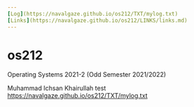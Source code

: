 ```yaml
---
[Log](https://navalgaze.github.io/os212/TXT/mylog.txt)
[Links](https://navalgaze.github.io/os212/LINKS/links.md)
---
```


# os212
Operating Systems 2021-2 (Odd Semester 2021/2022)

Muhammad Ichsan Khairullah
test
https://navalgaze.github.io/os212/TXT/mylog.txt
